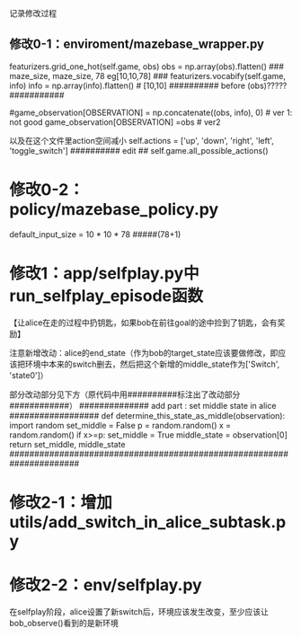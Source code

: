 记录修改过程

## 修改0-1：enviroment/mazebase_wrapper.py

featurizers.grid_one_hot(self.game, obs)
obs = np.array(obs).flatten()  ### maze_size, maze_size, 78  eg[10,10,78] ###
featurizers.vocabify(self.game, info)
info = np.array(info).flatten()  #  [10,10] ########## before (obs)?????   ###########
                
#game_observation[OBSERVATION] = np.concatenate((obs, info), 0)  # ver 1: not good
game_observation[OBSERVATION] =obs   # ver2 


以及在这个文件里action空间减小
self.actions = ['up', 'down', 'right', 'left', 'toggle_switch']   ########## edit ## self.game.all_possible_actions()


# 修改0-2：policy/mazebase_policy.py
default_input_size = 10 * 10 * 78   #####(78+1)


# 修改1：app/selfplay.py中run_selfplay_episode函数
【让alice在走的过程中扔钥匙，如果bob在前往goal的途中捡到了钥匙，会有奖励】

注意新增改动：alice的end_state（作为bob的target_state应该要做修改，即应该把环境中本来的switch删去，然后把这个新增的middle_state作为['Switch', 'state0']）

部分改动部分见下方（原代码中用##########标注出了改动部分############）
  ############## add part : set middle state in alice ##################
    def determine_this_state_as_middle(observation):
        import random
        set_middle = False
        p  = random.random()
        x =  random.random()
        if x>=p:
            set_middle = True
        middle_state = observation[0]
        return set_middle, middle_state
    ######################################################################
    
# 修改2-1：增加utils/add_switch_in_alice_subtask.py


# 修改2-2：env/selfplay.py
在selfplay阶段，alice设置了新switch后，环境应该发生改变，至少应该让bob_observe()看到的是新环境
    
